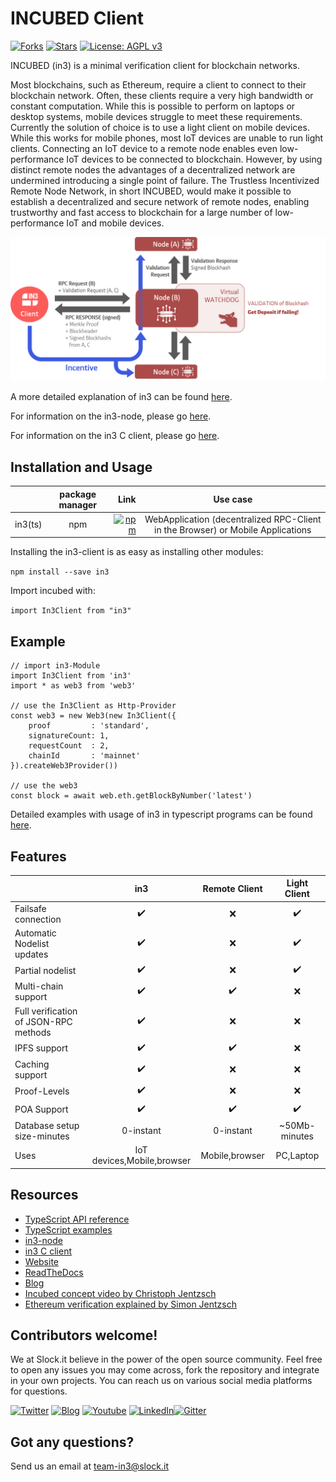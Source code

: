 # INCUBED Client
 [![Forks](https://img.shields.io/github/forks/slockit/in3)](https://github.com/slockit/in3/forks)
 [![Stars](https://img.shields.io/github/stars/slockit/in3)](https://github.com/slockit/in3/watchers)
  [![License: AGPL v3](https://img.shields.io/badge/License-AGPL%20v3-blue.svg)](https://github.com/slockit/in3/blob/master/LICENSE.AGPL)

INCUBED (in3) is a minimal verification client for blockchain networks. 

Most blockchains, such as Ethereum, require a client to connect to their blockchain network. Often, these clients 
require a very high bandwidth or constant computation. While this is possible to perform on laptops or desktop systems, 
mobile devices struggle to meet these requirements. Currently the solution of choice is to use a light client on mobile 
devices. While this works for mobile phones, most IoT devices are unable to run light clients. Connecting an IoT device 
to a remote node enables even low-performance IoT devices to be connected to blockchain. However, by using distinct 
remote nodes the advantages of a decentralized network are undermined introducing a single point of failure.
The Trustless Incentivized Remote Node Network, in short INCUBED, would make it possible to establish a 
decentralized and secure network of remote nodes, enabling trustworthy and fast access to blockchain for a large number 
of low-performance IoT and mobile devices.


![in3_image](in3_image.png)


A more detailed explanation of in3 can be found [here](https://in3.readthedocs.io/en/develop/intro.html).

 For information on the in3-node, please go [here](https://github.com/slockit/in3-server).

For information on the in3 C client, please go [here](https://github.com/slockit/in3-c).

## Installation and Usage
|         | package manager           | Link  | Use case |
| ------------- |:-------------:| -----:| :----:|
| in3(ts)| npm | [![npm](https://img.shields.io/badge/npm-package-blue)](https://www.npmjs.com/package/in3 ) | WebApplication (decentralized RPC-Client in the Browser) or Mobile Applications

Installing the in3-client is as easy as installing other modules:

```npm install --save in3```

Import incubed with:

```import In3Client from "in3"```

## Example 
```
// import in3-Module
import In3Client from 'in3'
import * as web3 from 'web3'

// use the In3Client as Http-Provider
const web3 = new Web3(new In3Client({
    proof         : 'standard',
    signatureCount: 1,
    requestCount  : 2,
    chainId       : 'mainnet'
}).createWeb3Provider())

// use the web3
const block = await web.eth.getBlockByNumber('latest')
```
Detailed examples with usage of in3 in typescript programs can be found [here](https://in3.readthedocs.io/en/develop/api-ts.html).

## Features

|                            | in3  | Remote Client | Light Client | 
| -------------------------- | :----------------: | :----------------: |  :----------------: |
| Failsafe connection        |         ✔️         |     ❌     |  ✔️ |
| Automatic Nodelist updates |         ✔️         |     ❌     |  ✔️ | 
| Partial nodelist           |         ✔️         |     ❌     |  ✔️ |
| Multi-chain support        |         ✔️         |      ✔️    |  ❌ |
| Full verification of JSON-RPC methods   |         ✔️         |  ❌  | ❌  |
| IPFS support               |         ✔️         |    ✔️    |  ❌ |
| Caching support            |         ✔️         |    ❌      |  ❌ |
| Proof-Levels               |         ✔️         |    ❌      |  ❌ |
| POA Support                |         ✔️         |    ✔️    |  ✔️   |
| Database setup size-minutes|        0-instant️   |    0-instant    |  ~50Mb-minutes️ |
| Uses                       |         IoT devices,Mobile,browser️ |    Mobile,browser️️    |  PC,Laptop️   |

## Resources 

* [TypeScript API reference](https://in3.readthedocs.io/en/develop/api-ts.html)
* [TypeScript examples](https://in3.readthedocs.io/en/develop/api-ts.html#examples)
* [in3-node](https://github.com/slockit/in3-server)
* [in3 C client](https://github.com/slockit/in3-c)
* [Website](https://slock.it/incubed/) 
* [ReadTheDocs](https://in3.readthedocs.io/en/develop/)
* [Blog](https://blog.slock.it/)
* [Incubed concept video by Christoph Jentzsch](https://www.youtube.com/watch?v=_vodQubed2A)
* [Ethereum verification explained by Simon Jentzsch](https://www.youtube.com/watch?v=wlUlypmt6Oo)

## Contributors welcome!

We at Slock.it believe in the power of the open source community. Feel free to open any issues you may come across, fork the repository and integrate in your own projects. You can reach us on various social media platforms for questions.  

[![Twitter](https://img.shields.io/badge/Twitter-Page-blue)](https://twitter.com/slockitproject?s=17)
[![Blog](https://img.shields.io/badge/Blog-Medium-blue)](https://blog.slock.it/)
[![Youtube](https://img.shields.io/badge/Youtube-channel-blue)](https://www.youtube.com/channel/UCPOrzp3CZmdb5HJWxSjv4Ig)
[![LinkedIn](https://img.shields.io/badge/Linkedin-page-blue)](https://www.linkedin.com/company/10327305)[![Gitter](https://img.shields.io/badge/Gitter-chat-blue)](https://gitter.im/slockit-in3/community?utm_source=badge&utm_medium=badge&utm_campaign=pr-badge)

## Got any questions?
Send us an email at <a href="mailto:team-in3@slock.it">team-in3@slock.it</a>




                                                                                                                                                                                                                                                                                                                                                                                                                                                                 